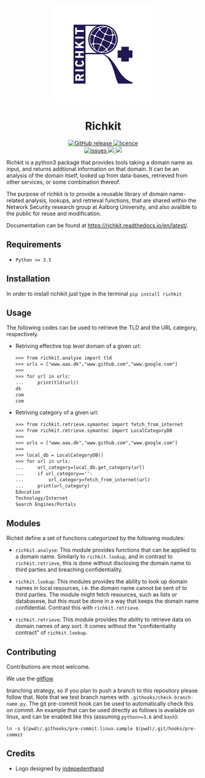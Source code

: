 <div align="center">
<img src=".github/logo/blue/logo_no_desc/256x256.png"  />
<h1>Richkit </h1>
</div>
<p align="center"> 
<div align="center">
   <!-- todo github actions buiild status  -->
  <a href="https://img.shields.io/pypi/pyversions/richkit">
    <img src="https://img.shields.io/pypi/pyversions/richkit" alt="GitHub release">
  </a>
   <a href="https://github.com/aau-network-security/richkit/blob/master/LICENSE">
    <img src="https://img.shields.io/pypi/l/richkit" alt="licence">
  </a>
  <div align ="center">
  <a href="https://github.com/aau-network-security/richkit/issues">
  <img src=https://img.shields.io/github/issues/aau-network-security/richkit?style=flat-square alt="issues">
  
  </a>
  <a href="https://github.com/aau-network-security/richkit/network/members">
  <img src=https://img.shields.io/github/forks/aau-network-security/richkit >
  </a>
  <a href="https://github.com/aau-network-security/richkit/stargazers">
  <img src=https://img.shields.io/github/stars/aau-network-security/richkit></a>
  </div>

 </div>

Richkit is a python3 package that provides tools taking a domain name as input, and returns addtional information on that domain. It can be an analysis of the domain itself, looked up from data-bases, retrieved from other services, or some combination thereof.

The purpose of richkit is to provide a reusable library of domain name-related analysis, lookups, and retrieval functions, that are shared within the Network Security research group at Aalborg University, and also availble to the public for reuse and modification.

Documentation can be found at https://richkit.readthedocs.io/en/latest/.


## Requirements

 - `Python >= 3.5` 

## Installation

In order to install richikit just type in the terminal `pip install richkit`

## Usage

The following codes can be used to retrieve the TLD and the URL category, respectively.

- Retriving effective top level domain of a given url: 

    ```python3
    >>> from richkit.analyse import tld
    >>> urls = ["www.aau.dk","www.github.com","www.google.com"]
    >>>
    >>> for url in urls:
    ...     print(tld(url))
    dk
    com
    com
    
    ```

- Retriving category of a given url:

    ```python3
    >>> from richkit.retrieve.symantec import fetch_from_internet
    >>> from richkit.retrieve.symantec import LocalCategoryDB
    >>>
    >>> urls = ["www.aau.dk","www.github.com","www.google.com"]
    >>>
    >>> local_db = LocalCategoryDB()
    >>> for url in urls:
    ...     url_category=local_db.get_category(url)
    ...     if url_category=='':
    ...         url_category=fetch_from_internet(url)
    ...     print(url_category)
    Education
    Technology/Internet
    Search Engines/Portals
    
    ```

## Modules

Richkit define a set of functions categorized by the following modules:

- `richkit.analyse`: This module provides functions that can be applied to a domain  name. Similarly to `richkit.lookup`, and in contrast to `richkit.retrieve`, this is done without disclosing the domain name to third parties and breaching confidentiality.

- `richkit.lookup`: This modules provides the ability to look up domain names in local resources, i.e. the domain name cannot be sent of to third parties. The module might fetch resources, such as lists or databasese, but this must be done in a way that keeps the domain name confidential. Contrast this with `richkit.retrieve`.

- `richkit.retrieve`: This module provides the ability to retrieve data on domain names of any sort. It comes without the "confidentiality contract" of `richkit.lookup`.

## Contributing

Contributions are most welcome.

We use the [gitflow](https://www.atlassian.com/git/tutorials/comparing-workflows/gitflow-workflow)

branching strategy, so if you plan to push a branch to this repository
please follow that. Note that we test branch names with
`.githooks/check-branch-name.py`. The git pre-commit hook can be used
to automatically check this on commit. An example that can be used
directly as follows is available on linux, and can be enabled like
this (assuming `python>=3.6` and `bash`):

    ln -s $(pwd)/.githooks/pre-commit.linux.sample $(pwd)/.git/hooks/pre-commit

## Credits 

-  Logo designed by [indepedenthand](https://www.behance.net/independenthand)
